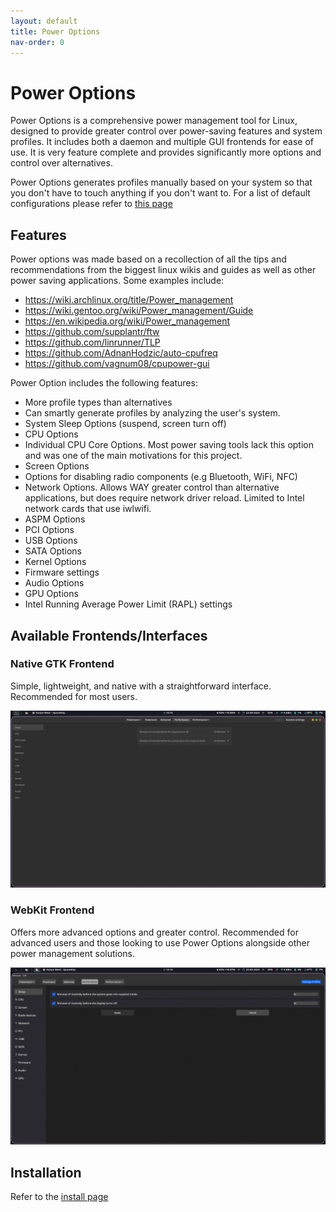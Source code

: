```yaml
---
layout: default
title: Power Options
nav-order: 0
---
```


# Power Options

Power Options is a comprehensive power management tool for Linux, designed to provide greater control over power-saving features and system profiles. It includes both a daemon and multiple GUI frontends for ease of use. It is very feature complete and provides significantly more options and control over alternatives.

Power Options generates profiles manually based on your system so that you don't have to touch anything if you don't want to. For a list of default configurations please refer to [this page](/defaults)

## Features

Power options was made based on a recollection of all the tips and
recommendations from the biggest linux wikis and guides as well as other power
saving applications. Some examples include:
- https://wiki.archlinux.org/title/Power_management
- https://wiki.gentoo.org/wiki/Power_management/Guide
- https://en.wikipedia.org/wiki/Power_management
- https://github.com/supplantr/ftw
- https://github.com/linrunner/TLP
- https://github.com/AdnanHodzic/auto-cpufreq
- https://github.com/vagnum08/cpupower-gui

Power Option includes the following features:
- More profile types than alternatives
- Can smartly generate profiles by analyzing the user's system.
- System Sleep Options (suspend, screen turn off)
- CPU Options
- Individual CPU Core Options. Most power saving tools lack this option and was
  one of the main motivations for this project.
- Screen Options
- Options for disabling radio components (e.g Bluetooth, WiFi, NFC)
- Network Options. Allows WAY greater control than alternative applications, but
  does require network driver reload. Limited to Intel network cards that use
  iwlwifi.
- ASPM Options
- PCI Options
- USB Options
- SATA Options
- Kernel Options
- Firmware settings
- Audio Options
- GPU Options
- Intel Running Average Power Limit (RAPL) settings

## Available Frontends/Interfaces

### Native GTK Frontend

Simple, lightweight, and native with a straightforward interface. Recommended for most users.

![GTK Slideshow](./static/gtk-slideshow.gif)

### WebKit Frontend

Offers more advanced options and greater control. Recommended for advanced users and those looking to use Power Options alongside other power management solutions.

![Webview Slideshow](./static/webview-slideshow.gif)

## Installation

Refer to the [install page](/install)